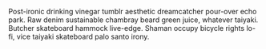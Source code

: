 Post-ironic drinking vinegar tumblr aesthetic dreamcatcher pour-over echo park. Raw denim sustainable chambray beard green juice, whatever taiyaki. Butcher skateboard hammock live-edge. Shaman occupy bicycle rights lo-fi, vice taiyaki skateboard palo santo irony.